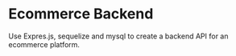 # Ecommerce Backend
Use Expres.js, sequelize and mysql to create a backend API for an ecommerce platform.

